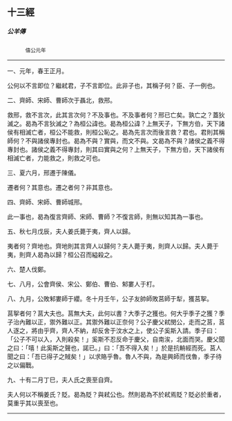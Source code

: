 

## 十三經

##### 公羊傳
　　　`僖公元年`

* * *

一、元年，春王正月。

公何以不言即位？繼弒君，子不言即位。此非子也，其稱子何？臣、子一例也。

二、齊師、宋師、曹師次于聶北，救邢。

救邢，救不言次，此其言次何？不及事也。不及事者何？邢已亡矣。孰亡之？蓋狄滅之。曷為不言狄滅之？為桓公諱也。曷為桓公諱？上無天子，下無方伯，天下諸侯有相滅亡者，桓公不能救，則桓公恥之。曷為先言次而後言救？君也。君則其稱師何？不與諸侯專封也。曷為不與？實與，而文不與。文曷為不與？諸侯之義不得專封也。諸侯之義不得專封，則其曰實與之何？上無天子，下無方伯，天下諸侯有相滅亡者，力能救之，則救之可也。

三、夏六月，邢遷于陳儀。

遷者何？其意也。遷之者何？非其意也。

四、齊師、宋師、曹師城邢。

此一事也，曷為復言齊師、宋師、曹師？不復言師，則無以知其為一事也。

五、秋七月戊辰，夫人姜氏薨于夷，齊人以歸。

夷者何？齊地也。齊地則其言齊人以歸何？夫人薨于夷，則齊人以歸。夫人薨于夷，則齊人曷為以歸？桓公召而縊殺之。

六、楚人伐鄭。

七、八月，公會齊侯、宋公、鄭伯、曹伯、邾婁人于朾。

八、九月，公敗邾婁師于纓。冬十月壬午，公子友帥師敗莒師于犁，獲莒挐。

莒挐者何？莒大夫也。莒無大夫，此何以書？大季子之獲也。何大乎季子之獲？季子治內難以正，禦外難以正。其禦外難以正奈何？公子慶父弒閔公，走而之莒，莒人逐之，將由乎齊，齊人不納，却反舍于汶水之上，使公子奚斯入請。季子曰：「公子不可以入，入則殺矣！」奚斯不忍反命于慶父，自南涘，北面而哭。慶父聞之曰：「嘻！此奚斯之聲也，諾已。」曰：「吾不得入矣！」於是抗輈經而死。莒人聞之曰：「吾已得子之賊矣！」以求賂乎魯。魯人不與，為是興師而伐魯，季子待之以偏戰。

九、十有二月丁巳，夫人氏之喪至自齊。

夫人何以不稱姜氏？貶。曷為貶？與弒公也。然則曷為不於弒焉貶？貶必於重者，莫重乎其以喪至也。

* * *

